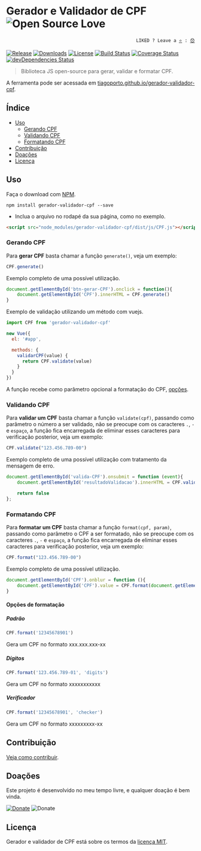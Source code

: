 # Gerador e Validador de CPF ![Open Source Love](https://badges.frapsoft.com/os/v3/open-source.svg?v=103)

<p align="right">
  <code>LIKED ? Leave a <a href="https://github.com/tiagoporto/gerador-validador-cpf">⭐</a> : <a href="https://github.com/tiagoporto/gerador-validador-cpf/issues">😞</a></code>
</p>

[![Release](https://img.shields.io/npm/v/gerador-validador-cpf.svg?style=flat-square&label=release)](https://github.com/tiagoporto/gerador-validador-cpf/releases)
[![Downloads](https://img.shields.io/npm/dt/gerador-validador-cpf.svg?style=flat-square)](https://www.npmjs.com/package/gerador-validador-cpf)
[![License](https://img.shields.io/github/license/tiagoporto/gerador-validador-cpf.svg?style=flat-square)](https://raw.githubusercontent.com/tiagoporto/gerador-validador-cpf/master/LICENSE)
[![Build Status](https://img.shields.io/travis/tiagoporto/gerador-validador-cpf.svg?style=flat-square&logo=travis&label=test)](https://travis-ci.org/tiagoporto/gerador-validador-cpf)
[![Coverage Status](https://img.shields.io/coveralls/tiagoporto/gerador-validador-cpf.svg?style=flat-square)](https://coveralls.io/github/tiagoporto/gerador-validador-cpf)
[![devDependencies Status](https://img.shields.io/david/dev/tiagoporto/gerador-validador-cpf.svg?style=flat-square)](https://david-dm.org/tiagoporto/gerador-validador-cpf?type=dev)

> Biblioteca JS open-source para gerar, validar e formatar CPF.

A ferramenta pode ser acessada em [tiagoporto.github.io/gerador-validador-cpf](http://tiagoporto.github.io/gerador-validador-cpf).


## Índice

* [Uso](#uso)
    * [Gerando CPF](#gerando-cpf)
    * [Validando CPF](#validando-cpf)
    * [Formatando CPF](#formatando-cpf)
* [Contribuição](#contribuição)
* [Doações](#doações)
* [Licença](#licença)


## Uso

Faça o download com [NPM](https://www.npmjs.com).

```
npm install gerador-validador-cpf --save
```

* Inclua o arquivo no rodapé da sua página, como no exemplo.

```html
<script src="node_modules/gerador-validador-cpf/dist/js/CPF.js"></script>
```


### Gerando CPF

Para __gerar CPF__ basta chamar a função `generate()`, veja um exemplo:

```javascript
CPF.generate()
```

Exemplo completo de uma possível utilização.

```javascript
document.getElementById('btn-gerar-CPF').onclick = function(){
    document.getElementById('CPF').innerHTML = CPF.generate()
}
```

Exemplo de validação utilizando um método com vuejs.
```javascript
import CPF from 'gerador-validador-cpf'

new Vue({
  el: '#app',

  methods: {
    validarCPF(value) {
      return CPF.validate(value)
    }
  }
})
```

A função recebe como parâmetro opcional a formatação do CPF, [opções](#opções-de-formatação).

### Validando CPF

Para __validar um CPF__ basta chamar a função `validate(cpf)`, passando como parâmetro o número a ser validado, não se preocupe com os caracteres `.`, `-` e `espaço`, a função fica encarregada de eliminar esses caracteres para verificação posterior, veja um exemplo:

```javascript
CPF.validate("123.456.789-00")
```

Exemplo completo de uma possível utilização com tratamento da mensagem de erro.

```javascript
document.getElementById('valida-CPF').onsubmit = function (event){
    document.getElementById('resultadoValidacao').innerHTML = CPF.validate(document.getElementById('cpf').value)

    return false
};
```

### Formatando CPF

Para __formatar um CPF__ basta chamar a função `format(cpf, param)`, passando como parâmetro o CPF a ser formatado, não se preocupe com os caracteres `.`, `-` e `espaço`, a função fica encarregada de eliminar esses caracteres para verificação posterior, veja um exemplo:

```javascript
CPF.format("123.456.789-00")
```

Exemplo completo de uma possível utilização.

```javascript
document.getElementById('CPF').onblur = function (){
    document.getElementById('CPF').value = CPF.format(document.getElementById('CPF').value)
}
```

#### Opções de formatação

##### Padrão
```javascript
CPF.format('12345678901')
```
Gera um CPF no formato xxx.xxx.xxx-xx

##### Dígitos
```javascript
CPF.format('123.456.789-01', 'digits')
```
Gera um CPF no formato xxxxxxxxxxx

##### Verificador
```javascript
CPF.format('12345678901', 'checker')
```
Gera um CPF no formato xxxxxxxxx-xx


## Contribuição
[Veja como contribuir](https://github.com/tiagoporto/gerador-validador-cpf/blob/master/CONTRIBUTING.md).

## Doações

Este projeto é desenvolvido no meu tempo livre, e qualquer doação é bem vinda.

[![Donate](https://img.shields.io/badge/donate-PayPal-blue.svg)](https://www.paypal.com/cgi-bin/webscr?cmd=_donations&business=YTDUQ8RZ2G4Q8&lc=BR&item_name=tiagoporto&item_number=geradorcpf&currency_code=BRL&bn=PP%2dDonationsBF%3abtn_donateCC_LG%2egif%3aNonHosted)
![Donate](https://img.shields.io/badge/bitcoin-14iqQcwYPLBceRURHuFosGTDXxMmt3cLDp-yellow.svg?logo=bitcoin)

## Licença

Gerador e validador de CPF está sobre os termos da [licença MIT](https://github.com/tiagoporto/gerador-validador-cpf/blob/master/LICENSE).
